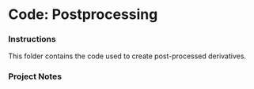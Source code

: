 # Code: Postprocessing

### Instructions
This folder contains the code used to create post-processed derivatives.


### Project Notes

